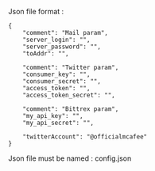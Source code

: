 Json file format :

```
{
	"comment": "Mail param",
	"server_login": "",
	"server_password": "",
	"toAddr": "",

	"comment": "Twitter param",
	"consumer_key": "",
	"consumer_secret": "",
	"access_token": "",
	"access_token_secret": "",

	"comment": "Bittrex param",
	"my_api_key": "",
	"my_api_secret": "",

	"twitterAccount": "@officialmcafee"
}
```

Json file must be named : config.json
